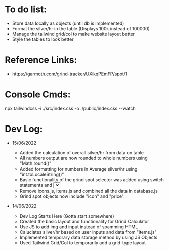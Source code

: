 # To do list:

-   Store data locally as objects (until db is implemented)
-   Format the silver/hr in the table (Displays 100k instead of 100000)
-   Manage the tailwind grid/col to make website layout better
-   Style the tables to look better


# Reference Links:

-   https://garmoth.com/grind-tracker/UXikqPEmFP/spot/1

# Console Cmds:

npx tailwindcss -i ./src/index.css -o ./public/index.css --watch

# Dev Log:

-   15/06/2022

    -   Added the calculation of overall silver/hr from data on table
    -   All numbers output are now rounded to whole numbers using "Math.round()"
    -   Added formatting for numbers in Average silver/hr using "int.toLocaleString()"
    -   Basic functionality of the grind spot selector was added using switch statements and <select>
    -   Remove icons.js, items.js and combined all the data in database.js
    -   Grind spot objects now include "icon" and "price".

-   14/06/2022

    -   Dev Log Starts Here (Gotta start somewhere)
    -   Created the basic layout and functionality for Grind Calculator
    -   Use JS to add img and input instead of spamming HTML
    -   Caluclates silver/hr based on user inputs and data from "items.js"
    -   Implemented temporary data storage method by using JS Objects
    -   Used Tailwind Grid/Col to temporarily add a grid-type layout
